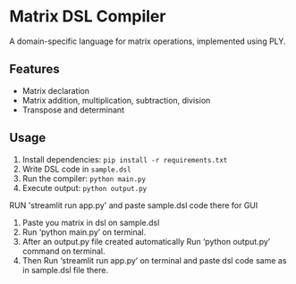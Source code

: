 # Matrix DSL Compiler

A domain-specific language for matrix operations, implemented using PLY.

## Features
- Matrix declaration
- Matrix addition, multiplication, subtraction, division
- Transpose and determinant

## Usage
1. Install dependencies: `pip install -r requirements.txt`
2. Write DSL code in `sample.dsl`
3. Run the compiler: `python main.py`
4. Execute output: `python output.py`

RUN 'streamlit run app.py' and paste sample.dsl code there for GUI

1.	Paste you matrix in dsl on  sample.dsl
2.	Run ‘python main.py’ on terminal.
3.	After an output.py file created automatically Run ‘python output.py’ command on terminal.
4.	Then Run ‘streamlit run app.py’ on terminal and paste dsl code same as in sample.dsl file there.
